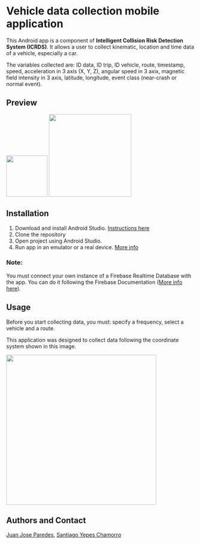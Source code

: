 # Vehicle data collection mobile application
This Android app is a component of **Intelligent Collision Risk Detection System (ICRDS)**.
It allows a user to collect kinematic, location and time data of a vehicle, especially a car. 

The variables collected are: ID data, ID trip, ID vehicle, route, timestamp, speed, acceleration in 3 axis (X, Y, Z), angular speed in 3 axix, magnetic field intensity in 3 axis, latitude, longitude, event class (near-crash or normal event).

## Preview

<p>
  <img width="110px" src="https://bnz05pap001files.storage.live.com/y4mG-yFhJSJfgFnE58JbL_pKizzjnFXtt0mni2SQ58Sv7IJAkxuBuvwYTnoRq9FFEfKrw6_i3RLekwlhQiY3_-mfMKWb7lesvCbUem6EN8dSLsm-IW3sPL8veYDc-o7iUCwtiJ9-93t1Bz5H7E_r46QYY2VRXt5-mCiG7DmejIg7tIbqGBpD10gl0rKeqU2RsBk?width=364&height=660&cropmode=none" />
       
  <img width="220px" src="https://bnz05pap001files.storage.live.com/y4mt2SlrxdswBZAiCphj9YdmTQ2881ox2qL1n2PUiEj617UDW7DWJv0USz_IlbTAkDL3H0Q2IXUx3t1uyOGXtNdqpPnXPhtJoWIZWCPTVGKEbQnQs93P6ve_IvwH-pmbEg9jni20km9f0532TQILdW_k_HM-Oew-iHjuL43JDKfwg9pRM_gIph19DxzTtWUoHM5?width=660&height=548&cropmode=none" />  
</p>

## Installation

1. Download and install Android Studio. [Instructions here](https://developer.android.com/studio?hl=es-419)
2. Clone the repository
3. Open project using Android Studio.
4. Run app in an emulator or a real device. [More info](https://developer.android.com/training/basics/firstapp/running-app)

### Note:

You must connect your own instance of a Firebase Realtime Database with the app. You can do it following the Firebase Documentation ([More info here](https://firebase.google.com/docs/android/setup)).

## Usage
Before you start collecting data, you must: specify a frequency, select a vehicle and a route.

This application was designed to collect data following the coordinate system shown in this image. 

<img src="https://bnz05pap001files.storage.live.com/y4m91mLZlARB6rTbBsGB22wZBLrdtPYMHxvjq_Dx3wqqiiMi_0wmfK1txThyGYtuybWDb-h1eiihuyqDpiCkD6XhQsVWdeugmUSxNiOQ7y1-9e8s3snzVJcIGrLFAbTYAr-S68gd1otcopW05BR8b0hxu8omwLBUT-1gB5ceJu2U6-XGzJkGdWRh2fr61q2Icgq?width=792&height=576&cropmode=none" width="400px"/>


## Authors and Contact
[Juan Jose Paredes](https://www.linkedin.com/in/juan-paredes-a624aa186/), [Santiago Yepes Chamorro](https://linkedin.com/in/santiagoyps)
